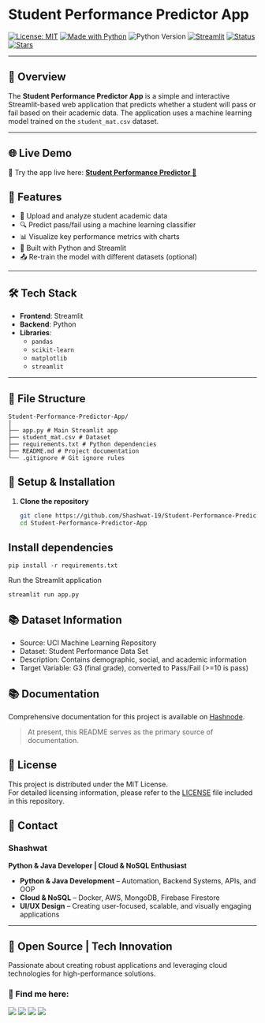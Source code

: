 # Student Performance Predictor App

[![License: MIT](https://img.shields.io/badge/License-MIT-blue.svg)](LICENSE)
[![Made with Python](https://img.shields.io/badge/Made%20with-Python-blue?logo=python)](https://www.python.org/)
![Python Version](https://img.shields.io/badge/Python-3.8%2B-blue)
[![Streamlit](https://img.shields.io/badge/Built%20with-Streamlit-ff4b4b?logo=streamlit&logoColor=white)](https://streamlit.io)
[![Status](https://img.shields.io/badge/Status-Active-brightgreen)](https://github.com/Shashwat-19/Student-Performance-Predictor-App)
[![Stars](https://img.shields.io/github/stars/Shashwat-19/Student-Performance-Predictor-App?style=social)](https://github.com/Shashwat-19/Student-Performance-Predictor-App)


---

## 📌 Overview

The **Student Performance Predictor App** is a simple and interactive Streamlit-based web application that predicts whether a student will pass or fail based on their academic data. The application uses a machine learning model trained on the `student_mat.csv` dataset.

---

## 🌐 Live Demo

🎯 Try the app live here: [**Student Performance Predictor 🔗**](https://student-performance-predictor-app-5ipdnmmykuxzv7ylhrqcwh.streamlit.app)


## 🚀 Features

- 📁 Upload and analyze student academic data
- 🔍 Predict pass/fail using a machine learning classifier
- 📊 Visualize key performance metrics with charts
- 🧠 Built with Python and Streamlit
- 📤 Re-train the model with different datasets (optional)

---

## 🛠️ Tech Stack

- **Frontend**: Streamlit
- **Backend**: Python
- **Libraries**:
  - `pandas`
  - `scikit-learn`
  - `matplotlib`
  - `streamlit`

---

## 📂 File Structure

```
Student-Performance-Predictor-App/
│
├── app.py # Main Streamlit app
├── student_mat.csv # Dataset
├── requirements.txt # Python dependencies
├── README.md # Project documentation
└── .gitignore # Git ignore rules
```

## 🧪 Setup & Installation

1. **Clone the repository**
   ```bash
   git clone https://github.com/Shashwat-19/Student-Performance-Predictor-App.git
   cd Student-Performance-Predictor-App


## Install dependencies
```
pip install -r requirements.txt
```
Run the Streamlit application
```
streamlit run app.py
```

## 📚 Dataset Information

- Source: UCI Machine Learning Repository
- Dataset: Student Performance Data Set
- Description: Contains demographic, social, and academic information
- Target Variable: G3 (final grade), converted to Pass/Fail (>=10 is pass)


## 📚 Documentation

Comprehensive documentation for this project is available on [Hashnode](https://hashnode.com/@Shashwat56).

> At present, this README serves as the primary source of documentation.

## 📜 License

This project is distributed under the MIT License.  
For detailed licensing information, please refer to the [LICENSE](./LICENSE) file included in this repository.


## 📩 Contact  
### Shashwat  
**Python & Java Developer | Cloud & NoSQL Enthusiast**  

- **Python & Java Development** – Automation, Backend Systems, APIs, and OOP  
- **Cloud & NoSQL** – Docker, AWS, MongoDB, Firebase Firestore  
- **UI/UX Design** – Creating user-focused, scalable, and visually engaging applications  

---

## 🚀 Open Source | Tech Innovation  
Passionate about creating robust applications and leveraging cloud technologies for high-performance solutions.


### 📌 Find me here:  
[<img src="https://img.shields.io/badge/GitHub-181717?style=for-the-badge&logo=github&logoColor=white" />](https://github.com/Shashwat-19)  [<img src="https://img.shields.io/badge/LinkedIn-0A66C2?style=for-the-badge&logo=linkedin&logoColor=white" />](https://www.linkedin.com/in/shashwatk1956/)  [<img src="https://img.shields.io/badge/Email-D14836?style=for-the-badge&logo=gmail&logoColor=white" />](mailto:shashwat1956@gmail.com)  [<img src="https://img.shields.io/badge/Hashnode-2962FF?style=for-the-badge&logo=hashnode&logoColor=white" />](https://hashnode.com/@Shashwat56)
